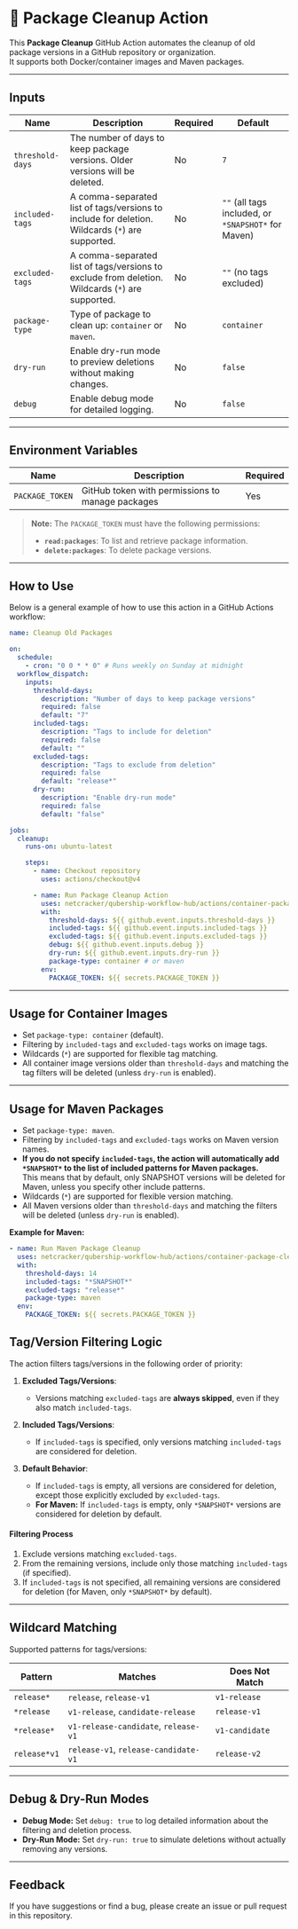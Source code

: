 # 🚀 Package Cleanup Action

This **Package Cleanup** GitHub Action automates the cleanup of old package versions in a GitHub repository or organization.  
It supports both Docker/container images and Maven packages.

---

## Inputs

| Name             | Description                                                                                      | Required | Default                                             |
| ---------------- | ------------------------------------------------------------------------------------------------ | -------- | --------------------------------------------------- |
| `threshold-days` | The number of days to keep package versions. Older versions will be deleted.                     | No       | `7`                                                 |
| `included-tags`  | A comma-separated list of tags/versions to include for deletion. Wildcards (`*`) are supported.  | No       | `""` (all tags included, or `*SNAPSHOT*` for Maven) |
| `excluded-tags`  | A comma-separated list of tags/versions to exclude from deletion. Wildcards (`*`) are supported. | No       | `""` (no tags excluded)                             |
| `package-type`   | Type of package to clean up: `container` or `maven`.                                             | No       | `container`                                         |
| `dry-run`        | Enable dry-run mode to preview deletions without making changes.                                 | No       | `false`                                             |
| `debug`          | Enable debug mode for detailed logging.                                                          | No       | `false`                                             |

---

## Environment Variables

| Name            | Description                                      | Required |
| --------------- | ------------------------------------------------ | -------- |
| `PACKAGE_TOKEN` | GitHub token with permissions to manage packages | Yes      |

> **Note:** The `PACKAGE_TOKEN` must have the following permissions:
>
> - **`read:packages`**: To list and retrieve package information.
> - **`delete:packages`**: To delete package versions.

---

## How to Use

Below is a general example of how to use this action in a GitHub Actions workflow:

```yaml
name: Cleanup Old Packages

on:
  schedule:
    - cron: "0 0 * * 0" # Runs weekly on Sunday at midnight
  workflow_dispatch:
    inputs:
      threshold-days:
        description: "Number of days to keep package versions"
        required: false
        default: "7"
      included-tags:
        description: "Tags to include for deletion"
        required: false
        default: ""
      excluded-tags:
        description: "Tags to exclude from deletion"
        required: false
        default: "release*"
      dry-run:
        description: "Enable dry-run mode"
        required: false
        default: "false"

jobs:
  cleanup:
    runs-on: ubuntu-latest

    steps:
      - name: Checkout repository
        uses: actions/checkout@v4

      - name: Run Package Cleanup Action
        uses: netcracker/qubership-workflow-hub/actions/container-package-cleanup@main
        with:
          threshold-days: ${{ github.event.inputs.threshold-days }}
          included-tags: ${{ github.event.inputs.included-tags }}
          excluded-tags: ${{ github.event.inputs.excluded-tags }}
          debug: ${{ github.event.inputs.debug }}
          dry-run: ${{ github.event.inputs.dry-run }}
          package-type: container # or maven
        env:
          PACKAGE_TOKEN: ${{ secrets.PACKAGE_TOKEN }}
```

---

## Usage for Container Images

- Set `package-type: container` (default).
- Filtering by `included-tags` and `excluded-tags` works on image tags.
- Wildcards (`*`) are supported for flexible tag matching.
- All container image versions older than `threshold-days` and matching the tag filters will be deleted (unless `dry-run` is enabled).

---

## Usage for Maven Packages

- Set `package-type: maven`.
- Filtering by `included-tags` and `excluded-tags` works on Maven version names.
- **If you do not specify `included-tags`, the action will automatically add `*SNAPSHOT*` to the list of included patterns for Maven packages.**  
  This means that by default, only SNAPSHOT versions will be deleted for Maven, unless you specify other include patterns.
- Wildcards (`*`) are supported for flexible version matching.
- All Maven versions older than `threshold-days` and matching the filters will be deleted (unless `dry-run` is enabled).

**Example for Maven:**

```yaml
- name: Run Maven Package Cleanup
  uses: netcracker/qubership-workflow-hub/actions/container-package-cleanup@main
  with:
    threshold-days: 14
    included-tags: "*SNAPSHOT*"
    excluded-tags: "release*"
    package-type: maven
  env:
    PACKAGE_TOKEN: ${{ secrets.PACKAGE_TOKEN }}
```

## Tag/Version Filtering Logic

The action filters tags/versions in the following order of priority:

1. **Excluded Tags/Versions**:
   - Versions matching `excluded-tags` are **always skipped**, even if they also match `included-tags`.

2. **Included Tags/Versions**:
   - If `included-tags` is specified, only versions matching `included-tags` are considered for deletion.

3. **Default Behavior**:
   - If `included-tags` is empty, all versions are considered for deletion, except those explicitly excluded by `excluded-tags`.
   - **For Maven:** If `included-tags` is empty, only `*SNAPSHOT*` versions are considered for deletion by default.

#### Filtering Process

1. Exclude versions matching `excluded-tags`.
2. From the remaining versions, include only those matching `included-tags` (if specified).
3. If `included-tags` is not specified, all remaining versions are considered for deletion (for Maven, only `*SNAPSHOT*` by default).

---

## Wildcard Matching

Supported patterns for tags/versions:

| Pattern      | Matches                              | Does Not Match |
| ------------ | ------------------------------------ | -------------- |
| `release*`   | `release`, `release-v1`              | `v1-release`   |
| `*release`   | `v1-release`, `candidate-release`    | `release-v1`   |
| `*release*`  | `v1-release-candidate`, `release-v1` | `v1-candidate` |
| `release*v1` | `release-v1`, `release-candidate-v1` | `release-v2`   |

---

## Debug & Dry-Run Modes

- **Debug Mode:** Set `debug: true` to log detailed information about the filtering and deletion process.
- **Dry-Run Mode:** Set `dry-run: true` to simulate deletions without actually removing any versions.

---

## Feedback

If you have suggestions or find a bug, please create an issue or pull request in this repository.
